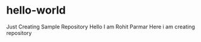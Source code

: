 # hello-world
Just Creating Sample Repository
Hello I am Rohit Parmar
Here i am creating repository
